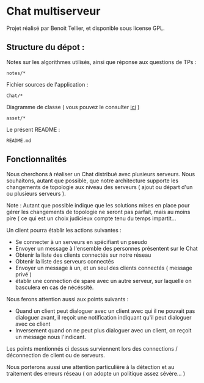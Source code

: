 # Chat multiserveur

Projet réalisé par Benoit Tellier, et disponible sous license GPL.

## Structure du dépot :

Notes sur les algorithmes utilisés, ainsi que réponse aux questions de TPs :

	notes/*

Fichier sources de l'application :

	Chat/*

Diagramme de classe ( vous pouvez le consulter [ici](https://www.gliffy.com/go/html5/5855793?app=1b5094b0-6042-11e2-bcfd-0800200c9a66) )

	asset/*

Le présent README :

	README.md

## Fonctionnalités

Nous cherchons à réaliser un Chat distribué avec plusieurs serveurs. Nous souhaitons, autant que possible, que notre architecture supporte les changements de topologie aux niveau des serveurs ( ajout ou départ d'un ou plusieurs serveurs ).

Note : Autant que possible indique que les solutions mises en place pour gérer les changements de topologie ne seront pas parfait, mais au moins pire ( ce qui est un choix judicieux compte tenu du temps impartit...

Un client pourra établir les actions suivantes :

  - Se connecter à un serveurs en spécifiant un pseudo
  - Envoyer un message à l'ensemble des personnes présentent sur le Chat
  - Obtenir la liste des clients connectés sur notre réseau
  - Obtenir la liste des serveurs connectés
  - Envoyer un message à un, et un seul des clients connectés ( message privé )
  - établir une connection de spare avec un autre serveur, sur laquelle on basculera en cas de nécéssité.

Nous ferons attention aussi aux points suivants :

  - Quand un client peut dialoguer avec un client avec qui il ne pouvait pas dialoguer avant, il reçoit une notification indiquant qu'il peut dialoguer avec ce client
  - Inversement quand on ne peut plus dialoguer avec un client, on reçoit un message nous l'indicant.

Les points mentionnés ci dessus surviennent lors des connections / déconnection de client ou de serveurs.

Nous porterons aussi une attention particulière à la détection et au traitement des erreurs réseau ( on adopte un politique assez sévère... )
